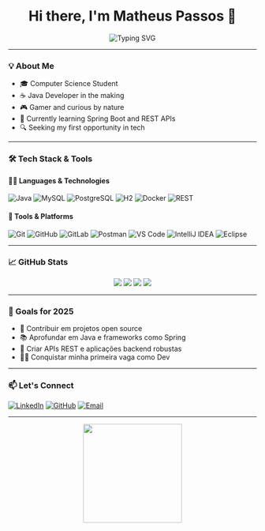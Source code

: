 <h1 align="center">Hi there, I'm Matheus Passos 👋</h1>
<p align="center">
  <img src="https://readme-typing-svg.demolab.com?font=Fira+Code&weight=600&size=24&pause=1000&center=true&vCenter=true&width=460&lines=Computer+Science+Student;Java+Enthusiast;Lifelong+Learner+%7C+Gamer+%7C+Brazilian" alt="Typing SVG" />
</p>

---

### 💡 About Me
- 🎓 Computer Science Student  
- ☕ Java Developer in the making  
- 🎮 Gamer and curious by nature  
- 🌱 Currently learning Spring Boot and REST APIs  
- 🔍 Seeking my first opportunity in tech

---

### 🛠️ Tech Stack & Tools

#### 👨‍💻 Languages & Technologies
![Java](https://img.shields.io/badge/Java-%23ED8B00.svg?style=for-the-badge&logo=openjdk&logoColor=white)
![MySQL](https://img.shields.io/badge/MySQL-4479A1.svg?style=for-the-badge&logo=mysql&logoColor=white)
![PostgreSQL](https://img.shields.io/badge/PostgreSQL-316192.svg?style=for-the-badge&logo=postgresql&logoColor=white)
![H2](https://img.shields.io/badge/H2-006666.svg?style=for-the-badge&logo=h2&logoColor=white)
![Docker](https://img.shields.io/badge/Docker-2496ED.svg?style=for-the-badge&logo=docker&logoColor=white)
![REST](https://img.shields.io/badge/REST-API-%23007ACC.svg?style=for-the-badge&logo=flask&logoColor=white)

#### 🧰 Tools & Platforms
![Git](https://img.shields.io/badge/Git-F05032.svg?style=for-the-badge&logo=git&logoColor=white)
![GitHub](https://img.shields.io/badge/GitHub-181717.svg?style=for-the-badge&logo=github&logoColor=white)
![GitLab](https://img.shields.io/badge/GitLab-FC6D26.svg?style=for-the-badge&logo=gitlab&logoColor=white)
![Postman](https://img.shields.io/badge/Postman-FF6C37.svg?style=for-the-badge&logo=postman&logoColor=white)
![VS Code](https://img.shields.io/badge/VS%20Code-0078d7.svg?style=for-the-badge&logo=visual-studio-code&logoColor=white)
![IntelliJ IDEA](https://img.shields.io/badge/IntelliJIDEA-000000.svg?style=for-the-badge&logo=intellij-idea&logoColor=white)
![Eclipse](https://img.shields.io/badge/Eclipse-FE7A16.svg?style=for-the-badge&logo=eclipse&logoColor=white)

---

### 📈 GitHub Stats

<p align="center">
  <img src="http://github-profile-summary-cards.vercel.app/api/cards/profile-details?username=MatheusP4ssos&theme=tokyonight" />
  <img src="http://github-profile-summary-cards.vercel.app/api/cards/stats?username=MatheusP4ssos&theme=tokyonight" />
  <img src="http://github-profile-summary-cards.vercel.app/api/cards/most-commit-language?username=MatheusP4ssos&theme=tokyonight" />
  <img src="http://github-profile-summary-cards.vercel.app/api/cards/productive-time?username=MatheusP4ssos&theme=tokyonight&utcOffset=-3" />
</p>

---

### 🎯 Goals for 2025
- 🔨 Contribuir em projetos open source
- 📚 Aprofundar em Java e frameworks como Spring
- 🧪 Criar APIs REST e aplicações backend robustas
- 👨‍💼 Conquistar minha primeira vaga como Dev

---

### 📫 Let's Connect

[![LinkedIn](https://img.shields.io/badge/-Matheus%20Passos-blue?style=for-the-badge&logo=linkedin&logoColor=white)]([https://www.linkedin.com/in/seu-link-aqui/](https://www.linkedin.com/in/math-holanda/))
[![GitHub](https://img.shields.io/badge/-GitHub-181717?style=for-the-badge&logo=github&logoColor=white)](https://github.com/MatheusP4ssos)
[![Email](https://img.shields.io/badge/Email-D14836?style=for-the-badge&logo=gmail&logoColor=white)](matheus.senai2016@gmail.com)

---

<p align="center">
  <img src="https://media.giphy.com/media/iIqmM5tTjmpOB9mpbn/giphy.gif" width="200">
</p>

